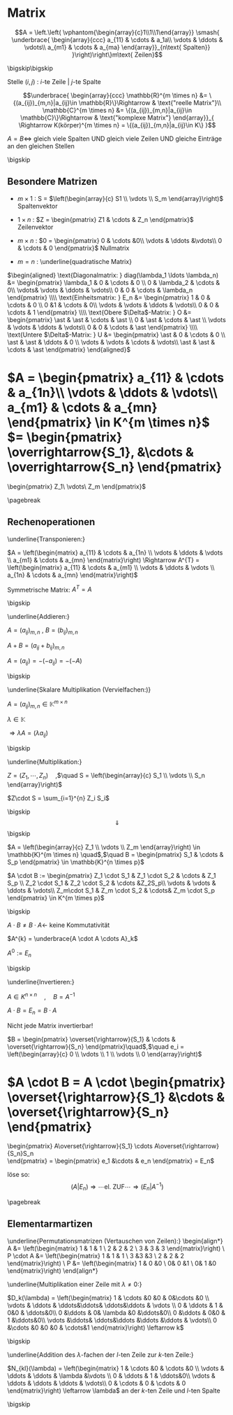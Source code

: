# Matrix

$$A = 
\left.\left(
\vphantom{\begin{array}{c}1\\1\\1\end{array}}
\smash{
\underbrace{
\begin{array}{ccc}
	a_{11} & \cdots & a_1a\\
	\vdots & \ddots & \vdots\\
	a_{m1} & \cdots & a_{ma}
\end{array}}_{n\text{ Spalten}}
}\right)\right\}m\text{ Zeilen}$$

\bigskip\bigskip

Stelle $(i,j)$ : $i$-te Zeile | $j$-te Spalte


$$\underbrace{
\begin{array}{ccc}
    \mathbb{R}^{m \times n} &= \{(a_{ij})_{m,n}|a_{ij}\in \mathbb{R}\}\Rightarrow & \text{"reelle Matrix"}\\
    \mathbb{C}^{m \times n} &= \{(a_{ij})_{m,n}|a_{ij}\in \mathbb{C}\}\Rightarrow & \text{"komplexe Matrix"}
\end{array}}_{
\Rightarrow K(körper)^{m \times n} = \{(a_{ij})_{m,n}|a_{ij}\in  K\}
}$$	

$A = B \Leftrightarrow$ gleich viele Spalten UND gleich viele Zeilen UND gleiche Einträge an den gleichen Stellen

\bigskip

## Besondere Matrizen

* $m \times 1$ :  S = $\left(\begin{array}{c} S1 \\ \vdots \\ S_m \end{array}\right)$ Spaltenvektor

* $1 \times n$ : $Z = 
\begin{pmatrix}
Z1 & \cdots & Z_n	
\end{pmatrix}$ Zeilenvektor

* $m \times n$ : $0 = 
\begin{pmatrix}
0 & \cdots &0\\
\vdots & \ddots &\vdots\\
0 & \cdots & 0
\end{pmatrix}$ Nullmatrix

* $m = n$ : \underline{quadratische Matrix}


$\begin{aligned}
\text{Diagonalmatrix: }
diag(\lambda_1 \ldots \lambda_n) &=
    \begin{pmatrix} 
            \lambda_1 & 0 & \cdots & 0 \\ 
            0 & \lambda_2 & \cdots & 0\\ 
            \vdots& \vdots & \ddots & \vdots\\
            0 & 0 & \cdots & \lambda_n
    \end{pmatrix}
\\\\
\text{Einheitsmatrix: }
E_n &=
\begin{pmatrix} 
    1 & 0 & \cdots & 0 \\ 
    0 &1  & \cdots & 0\\ 
    \vdots & \vdots & \ddots & \vdots\\ 
    0 & 0 & \cdots & 1
\end{pmatrix}
\\\\
\text{Obere $\Delta$-Matrix: }
O &=
    \begin{pmatrix} 
        \ast & \ast & \cdots & \ast \\ 
        0 & \ast & \cdots & \ast \\ 
        \vdots & \vdots & \ddots & \vdots\\
        0 & 0 & \cdots & \ast
    \end{pmatrix}
\\\\
\text{Untere $\Delta$-Matrix: }
U &=
    \begin{pmatrix} 
        \ast & 0 & \cdots & 0 \\ 
        \ast & \ast & \ddots & 0 \\ 
        \vdots & \vdots & \cdots & \vdots\\
        \ast & \ast & \cdots & \ast
    \end{pmatrix}
\end{aligned}$





$A =
\begin{pmatrix}
	a_{11} & \cdots & a_{1n}\\
	\vdots & \ddots & \vdots\\
	a_{m1} & \cdots & a_{mn}
\end{pmatrix}
\in K^{m \times n}$
$= 
\begin{pmatrix}
    \overrightarrow{S_1}, &\cdots & \overrightarrow{S_n}
\end{pmatrix}
=
\begin{pmatrix}
	Z_1\\
	\vdots\\
	Z_m
\end{pmatrix}$

\pagebreak

## Rechenoperationen

\underline{Transponieren:}

$A = \left(\begin{matrix} 
a_{11} & \cdots & a_{1n} \\ 
\vdots & \ddots & \vdots \\ 
a_{m1} & \cdots & a_{mn}
\end{matrix}\right)
\Rightarrow A^{T} = 
\left(\begin{matrix} 
a_{11} & \cdots & a_{m1} \\ 
\vdots & \ddots & \vdots \\ 
a_{1n} & \cdots & a_{mn}
\end{matrix}\right)$

Symmetrische Matrix: $A^{T} = A$

\bigskip

\underline{Addieren:}

$A = (a_{ij})_{m,n}$  ,  $B = (b_{ij})_{m,n}$

$A + B = (a_{ij}+b_{ij})_{m,n}$

$A = (a_{ij}) = - (-a_{ij}) = -(-A)$

\bigskip

\underline{Skalare Multiplikation (Vervielfachen:)}

$A = (a_{ij})_{m,n} \in \mathbb{K}^{m \times n}$

$\lambda \in \mathbb{K}$

$\Rightarrow \lambda A = (\lambda a_{ij})$

\bigskip

\underline{Multiplikation:}

$Z = (Z_{1}, \cdots, Z_{n})\quad$,$\quad S = \left(\begin{array}{c} S_1 \\ \vdots \\ S_n \end{array}\right)$

$Z\cdot S = \sum_{i=1}^{n} Z_i S_i$

\bigskip
$$\Downarrow$$
\bigskip

$A = \left(\begin{array}{c} Z_1 \\ \vdots \\ Z_m \end{array}\right) \in \mathbb{K}^{m \times n}
\quad$,$\quad B =
\begin{pmatrix}
	S_1 & \cdots & S_p	
\end{pmatrix} \in \mathbb{K}^{n \times p}$

$A \cdot B :=
\begin{pmatrix} 
Z_1 \cdot S_1 & Z_1 \cdot S_2 & \cdots & Z_1 S_p \\ 
Z_2 \cdot S_1 & Z_2 \cdot S_2 & \cdots &Z_2S_p\\ 
\vdots & \vdots & \ddots & \vdots\\
Z_m\cdot S_1 & Z_m \cdot S_2 & \cdots& Z_m \cdot S_p
\end{pmatrix}
\in K^{m \times p}$

\bigskip

$A \cdot B \ne B \cdot A \leftarrow$ keine Kommutativität

$A^{k} = \underbrace{A \cdot A \cdots A}_k$

$A^0 := E_n$

\bigskip

\underline{Invertieren:}

$A \in K^{n \times n}\quad$,$\quad B = A^{-1}$ 

$A\cdot B = E_n = B\cdot A$

Nicht jede Matrix invertierbar!

$B = 
\begin{pmatrix}
\overset{\rightarrow}{S_1} & \cdots & \overset{\rightarrow}{S_n}	
\end{pmatrix}\quad$,$\quad 
e_i = \left(\begin{array}{c} 0 \\ \vdots \\ 1 \\ \vdots \\ 0 \end{array}\right)$

$A \cdot B = A \cdot
\begin{pmatrix}
	\overset{\rightarrow}{S_1} &\cdots & \overset{\rightarrow}{S_n}	
\end{pmatrix}
=
\begin{pmatrix}
	A\overset{\rightarrow}{S_1} \cdots A\overset{\rightarrow}{S_n}S_n	
\end{pmatrix} =
\begin{pmatrix}
	e_1 &\cdots	& e_n
\end{pmatrix}
= E_n$

löse so: $$(A|E_n) \Rightarrow\cdots \text{el. ZUF} \cdots \Rightarrow (E_n|A^{-1})$$

\pagebreak

## Elementarmartizen

\underline{Permutationsmatrizen (Vertauschen von Zeilen):}
\begin{align*}
    A &=
\left(\begin{matrix} 
1 & 1 & 1 \\ 
2 & 2 & 2 \\ 
3 & 3 & 3
\end{matrix}\right)
\\
    P \cdot A &=
\left(\begin{matrix} 
1 & 1 & 1 \\ 
3 &3  &3  \\ 
2 & 2 & 2
\end{matrix}\right)
\\
    P &=
\left(\begin{matrix} 
1 & 0 &0  \\ 
 0& 0 &1  \\ 
 0& 1 &0 
\end{matrix}\right)
\end{align*}

\underline{Multiplikation einer Zeile mit $\lambda \ne 0$:}

$D_k(\lambda) =
\left(\begin{matrix} 
1 & \cdots &0  &0 & 0&\cdots &0 \\ 
\vdots & \ddots & \ddots&\ddots& \ddots&\ddots & \vdots  \\ 
0 & \ddots & 1 & 0&0 & \ddots&0\\
0 &\ddots & 0& \lambda &0 &\ddots&0\\
0 &\ddots & 0&0 & 1 &\ddots&0\\
\vdots &\ddots& \ddots&\ddots &\ddots &\ddots & \vdots\\
0 &\cdots &0 &0 &0 & \cdots&1
\end{matrix}\right)
\leftarrow k$

\bigskip

\underline{Addition des $\lambda$-fachen der $l$-ten Zeile zur $k$-ten Zeile:}

$N_{kl}(\lambda) =
\left(\begin{matrix} 
1 & \cdots &0 & \cdots &0 \\ 
\vdots & \ddots & \ddots & \lambda &\vdots  \\ 
0 & \ddots & 1 & \ddots&0\\
\vdots & \ddots & \ddots & \ddots & \vdots\\
0 & \cdots & 0 & \cdots & 0
\end{matrix}\right)
\leftarrow \lambda$ an der $k$-ten Zeile und $l$-ten Spalte

\bigskip


